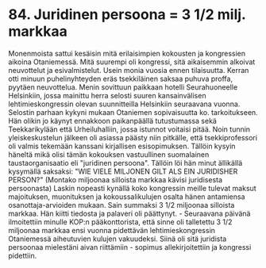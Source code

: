 


    
# 84. Juridinen persoona = 3 1/2 milj. markkaa

Monenmoista sattui kesäisin mitä erilaisimpien kokousten ja kongressien aikoina Otaniemessä. Mitä 
suurempi oli kongressi, sitä aikaisemmin alkoivat neuvottelut ja esivalmistelut. Usein monia vuosia 
ennen tilaisuutta. Kerran otti minuun puhelinyhteyden eräs tsekkiläinen saksaa puhuva proffa, pyytäen 
neuvottelua. Menin sovittuun paikkaan hotelli Seurahuoneelle Helsinkiin, jossa mainittu herra selosti 
suuren kansainvälisen lehtimieskongressin olevan suunnitteilla Helsinkiin seuraavana vuonna. Selostin 
parhaan kykyni mukaan Otaniemen sopivaisuutta ko. tarkoitukseen. Hän olikin jo käynyt ennakkoon 
paikanpäällä tutustumassa sekä Teekkarikylään että Urheiluhalliin, jossa istunnot voitaisi pitää. Noin 
tunnin yleiskeskustelun jälkeen oli asiassa päästy niin pitkälle, että tsekkiprofessori oli valmis 
tekemään kanssani kirjallisen esisopimuksen. Tällöin kysyin häneltä mikä olisi tämän kokouksen 
vastuullinen suomalainen taustaorganisaatio eli "juridinen persoona". Tällöin löi hän minut ällikällä 
kysymällä saksaksi: "WIE VIELE MILJONEN GILT ALS EIN JURIDISHER PERSON?" (Montako 
miljoonaa silloista markkaa kävisi juridisesta persoonasta) Laskin nopeasti kynällä koko kongressin 
meille tulevat maksut majoituksen, muonituksen ja kokoussalikulujen osalta hänen antamiensa 
osanottaja-arvioiden mukaan. Sain summaksi 3 1/2 miljoonaa silloista markkaa. Hän kiitti tiedosta ja 
palaveri oli päättynyt. - Seuraavana päivänä ilmoitettiin minulle KOP:n pääkonttorista, että sinne oli 
talletettu 3 1/2 miljoonaa markkaa ensi vuonna pidettävän lehtimieskongressin Otaniemessä 
aiheutuvien kulujen vakuudeksi. Siinä oli sitä juridista persoonaa mielestäni aivan riittämiin - sopimus 
allekirjoitettiin ja kongressi pidettiin.
